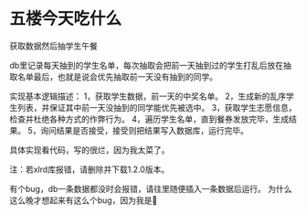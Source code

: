 # 五楼今天吃什么
获取数据然后抽学生午餐

db里记录每天抽到的学生名单，每次抽取会把前一天抽到过的学生打乱后放在抽取名单最后，也就是说会优先抽取前一天没有抽到的同学。

实现基本逻辑描述：
1，获取学生数据，前一天的中奖名单。
2，生成新的乱序学生列表，并保证其中前一天没抽到的同学能优先被选中。
3，获取学生志愿信息，检查并杜绝各种方式的作弊行为。
4，遍历学生名单，直到餐券发放完毕，生成结果。
5，询问结果是否接受，接受则把结果写入数据库，运行完毕。

具体实现看代码，写的很烂，因为我太菜了。

注：若xlrd库报错，请删除并下载1.2.0版本。

有个bug，db一条数据都没时会报错，请往里随便插入一条数据后运行。
为什么这么晚才想起来有这么个bug，因为我是🐷
